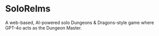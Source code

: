 # SoloRelms

A web-based, AI-powered solo Dungeons & Dragons-style game where GPT-4o acts as the Dungeon Master. 